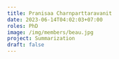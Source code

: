 ```yaml
---
title: Pranisaa Charnparttaravanit
date: 2023-06-14T04:02:03+07:00
roles: PhD
image: /img/members/beau.jpg
project: Summarization
draft: false
---
```


